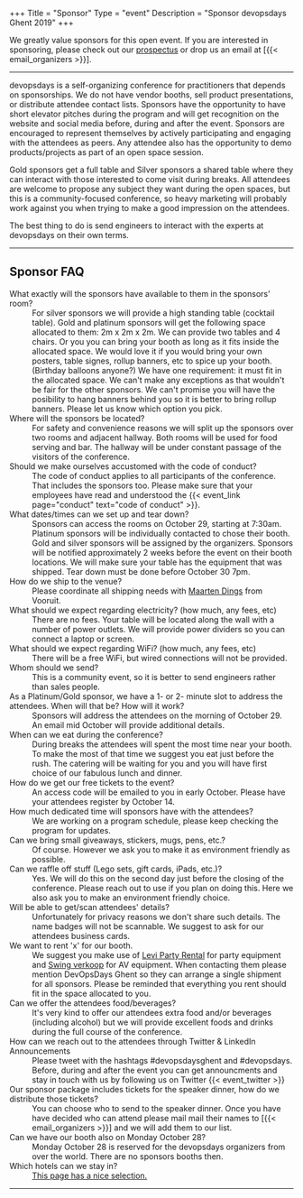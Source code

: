 +++
Title = "Sponsor"
Type = "event"
Description = "Sponsor devopsdays Ghent 2019"
+++

We greatly value sponsors for this open event. If you are interested in sponsoring, please check out our <a href="https://assets.devopsdays.org/events/2019/ghent/gent-2019-sponsor-prospectus.pdf" target="_blank">prospectus</a> or drop us an email at [{{< email_organizers >}}].

<hr>

devopsdays is a self-organizing conference for practitioners that depends on sponsorships. We do not have vendor booths, sell product presentations, or distribute attendee contact lists. Sponsors have the opportunity to have short elevator pitches during the program and will get recognition on the website and social media before, during and after the event. Sponsors are encouraged to represent themselves by actively participating and engaging with the attendees as peers. Any attendee also has the opportunity to demo products/projects as part of an open space session.
<p>
Gold sponsors get a full table and Silver sponsors a shared table where they can interact with those interested to come visit during breaks. All attendees are welcome to propose any subject they want during the open spaces, but this is a community-focused conference, so heavy marketing will probably work against you when trying to make a good impression on the attendees.
<p>
The best thing to do is send engineers to interact with the experts at devopsdays on their own terms.
<p>

<hr/>
<a name="FAQ"><h2>Sponsor FAQ</h2><a/>
<dl>
<dt>What exactly will the sponsors have available to them in the sponsors’ room?</dt>
<dd>For silver sponsors we will provide a high standing table (cocktail table). Gold and platinum sponsors will get the following space allocated to them: 2m x 2m x 2m.  We can provide two tables and 4 chairs. Or you you can bring your booth as long as it fits inside the allocated space. We would love it if you would bring your own posters, table signes, rollup banners, etc to spice up your booth. (Birthday balloons anyone?) We have one requirement: it must fit in the allocated space. We can't make any exceptions as that wouldn't be fair for the other sponsors.  We can't promise you will have the posibility to hang banners behind you so it is better to bring rollup banners. Please let us know which option you pick.
</dd>

<dt>Where will the sponsors be located?</dt>
<dd>For safety and convenience reasons we will split up the sponsors over two rooms and adjacent hallway. Both rooms will be used for food serving and bar. The hallway will be under constant passage of the visitors of the conference.</dd>

<dt>Should we make ourselves accustomed with the code of conduct?</dt>
<dd>The code of conduct applies to all participants of the conference. That includes the sponsors too. Please make sure that your employees have read and understood the {{< event_link page="conduct" text="code of conduct" >}}.</dd>

<dt>What dates/times can we set up and tear down?</dt>
<dd>Sponsors can access the rooms on October 29, starting at 7:30am. Platinum sponsors will be individually contacted to chose their booth. Gold and silver sponsors will be assigned by the organizers. Sponsors will be notified approximately 2 weeks before the event on their booth locations.
We will make sure your table has the equipment that was shipped. Tear down must be done before October 30 7pm.</dd>

<dt>How do we ship to the venue?</dt>
<dd>Please coordinate all shipping needs with <a href="mailto:maarten@vooruit.be">Maarten Dings</a> from Vooruit.</dd>

<dt>What should we expect regarding electricity? (how much, any fees, etc)</dt>
<dd>There are no fees. Your table will be located along the wall with a number of power outlets. We will provide power dividers so you can connect a laptop or screen. </dd>

<dt>What should we expect regarding WiFi? (how much, any fees, etc)</dt>
<dd>There will be a free WiFi, but wired connections will not be provided.</dd>

<dt>Whom should we send?</dt>
<dd>This is a community event, so it is better to send engineers rather than sales people.</dd>

<dt>As a Platinum/Gold sponsor, we have a 1- or 2- minute slot to address the attendees. When will that be? How will it work?</dt>
<dd>Sponsors will address the attendees on the morning of October 29. An email mid October will provide additional details.</dd>

<dt>When can we eat during the conference?</dt>
<dd>During breaks the attendees will spent the most time near your booth. To make the most of that time we suggest you eat just before the rush. The catering will be waiting for you and you will have first choice of our fabulous lunch and dinner.</dd>

<dt>How do we get our free tickets to the event?</dt>
<dd>An access code will be emailed to you in early October. Please have your attendees register by October 14.</dd>

<dt>How much dedicated time will sponsors have with the attendees?</dt>
<dd>We are working on a program schedule, please keep checking the program for updates.</dd>

<dt>Can we bring small giveaways, stickers, mugs, pens, etc.?</dt>
<dd>Of course. However we ask you to make it as environment friendly as possible.</dd>

<dt>Can we raffle off stuff (Lego sets, gift cards, iPads, etc.)?</dt>
<dd>Yes. We will do this on the second day just before the closing of the conference. Please reach out to use if you plan on doing this. Here we also ask you to make an environment friendly choice.</dd>

<dt>Will be able to get/scan attendees' details?</dt>
<dd>Unfortunately for privacy reasons we don't share such details. The name badges will not be scannable. We suggest to ask for our attendees business cards.</dd>

<dt>We want to rent 'x' for our booth.</dt>
<dd>We suggest you make use of <a href="https://www.levipartyrental.be/">Levi Party Rental</a> for party equipment and <a href="https://www.swingverkoop.be">Swing verkoop</a> for AV equipment. When contacting them please mention DevOpsDays Ghent so they can arrange a single shipment for all sponsors.  Please be reminded that everything you rent should fit in the space allocated to you.</dd>

<dt>Can we offer the attendees food/beverages?</dt>
<dd>It's very kind to offer our attendees extra food and/or beverages (including alcohol) but we will provide excellent foods and drinks during the full course of the conference.</dd>

<dt>How can we reach out to the attendees through Twitter & LinkedIn Announcements</dt>
<dd>Please tweet with the hashtags #devopsdaysghent and #devopsdays. Before, during and after the event you can get announcments and stay in touch with us by following us on Twitter {{< event_twitter >}}</dd>

<dt>Our sponsor package includes tickets for the speaker dinner, how do we distribute those tickets?</dt>
<dd>You can choose who to send to the speaker dinner. Once you have have decided who can attend please mail mail their names to [{{< email_organizers >}}] and we will add them to our list.</dd>

<dt>Can we have our booth also on Monday October 28?<dt>
<dd>Monday October 28 is reserved for the devopsdays organizers from over the world. There are no sponsors booths then.</dd>

<dt>Which hotels can we stay in?</dt>
<dd><a href="https://visit.gent.be/en/accommodation">This page has a nice selection.</a></dd>
</dl>

<!--
<hr/>

<div style="width:590px">
<table border=1 cellspacing=1>
  <tr>
    <th><i>packages</i></th>
    <th><center><b><u>Bronze<br />1000 usd</u></center></b></th>
    <th><center><b><u>Silver<br />3000 usd</u></center></b></th>
    <th><center><b><u>Gold<br />5000 usd</u></center></b></th>
    <th></th>
  </tr>
<tr><td>2 included tickets</td><td bgcolor="gold">&nbsp;</td><td bgcolor="gold">&nbsp;</td><td bgcolor="gold">&nbsp;</td></tr>
<tr><td>logo on event website</td><td bgcolor="gold">&nbsp;</td><td bgcolor="gold">&nbsp;</td><td bgcolor="gold">&nbsp;</td></tr>
<tr><td>logo on shared slide, rotating during breaks</td><td bgcolor="gold">&nbsp;</td><td bgcolor="gold">&nbsp;</td><td bgcolor="gold">&nbsp;</td></tr>
<tr><td>logo on all email communication</td><td>&nbsp;</td><td bgcolor="gold">&nbsp;</td><td bgcolor="gold">&nbsp;</td></tr>
<tr><td>logo on its own slide, rotating during breaks</td><td>&nbsp;</td><td bgcolor="gold">&nbsp;</td><td bgcolor="gold">&nbsp;</td></tr>
<tr><td>1 minute pitch to full audience (including streaming audience)</td><td>&nbsp;</td><td>&nbsp;</td><td bgcolor="gold">&nbsp;</td></tr></tr>
<tr><td>2 additional tickets (4 in total)</td><td>&nbsp;</td><td bgcolor="gold">&nbsp;</td><td>&nbsp;</td></tr>
<tr><td>4 additional tickets (6 in total)</td><td>&nbsp;</td><td>&nbsp;</td><td bgcolor="gold">&nbsp;</td></tr>
<tr><td>shared table for swag</td><td>&nbsp;</td><td bgcolor="gold">&nbsp;</td><td>&nbsp;</td></tr>
<tr><td>booth/table space</td><td>&nbsp;</td><td>&nbsp;</td><td bgcolor="gold">&nbsp;</td></tr>
</table>
<hr/>
There are also opportunities for exclusive special sponsorships. We'll have sponsors for various events with special privileges for the sponsors of these events. If you are interested in special sponsorships or have a creative idea about how you can support the event, send us an email.
<br/>
<br/>

<br>
<br>
<table border=1 cellspacing=1>
  <tr>
    <th><i>Sponsor FAQ</i></th>
    <th><center><b>Answers to questions frequently asked by sponsors&nbsp;&nbsp;&nbsp;&nbsp;&nbsp;&nbsp;&nbsp;&nbsp;&nbsp;&nbsp;&nbsp;&nbsp;&nbsp;&nbsp;&nbsp;&nbsp;&nbsp;&nbsp;&nbsp;&nbsp;&nbsp;&nbsp;&nbsp;&nbsp;&nbsp;&nbsp;&nbsp;&nbsp;&nbsp;&nbsp;&nbsp;&nbsp;&nbsp;&nbsp;&nbsp;&nbsp;&nbsp;&nbsp;&nbsp;&nbsp;&nbsp;&nbsp;&nbsp;&nbsp;&nbsp;&nbsp;&nbsp;&nbsp;&nbsp;</center></b></th>
    <th></th>
  </tr>
<tr><td>What dates/times can we set up and tear down?</td><td></td></tr>
<tr><td>How do we ship to the venue?</td><td></td></tr>
<tr><td>How do we ship from the venue?</td><td></td></tr>
<tr><td>Whom should we send?</td><td></td></tr>
<tr><td>What should we expect regarding electricity? (how much, any fees, etc)</td><td></td></tr>
<tr><td>What should we expect regarding WiFi? (how much, any fees, etc)</td><td></td></tr>
<tr><td>How do we order additional A/V equipment?</td><td></td></tr>
<tr><td>Additional important details</td><td></td></tr>
</table>
</div>

-->
<hr/>
